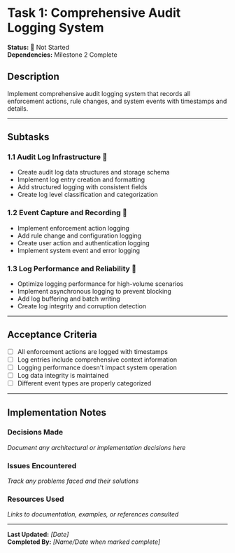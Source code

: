 # Task 1: Comprehensive Audit Logging System

**Status:** 🔴 Not Started  
**Dependencies:** Milestone 2 Complete  

## Description
Implement comprehensive audit logging system that records all enforcement actions, rule changes, and system events with timestamps and details.

---

## Subtasks

### 1.1 Audit Log Infrastructure 🔴
- Create audit log data structures and storage schema
- Implement log entry creation and formatting
- Add structured logging with consistent fields
- Create log level classification and categorization

### 1.2 Event Capture and Recording 🔴
- Implement enforcement action logging
- Add rule change and configuration logging
- Create user action and authentication logging
- Implement system event and error logging

### 1.3 Log Performance and Reliability 🔴
- Optimize logging performance for high-volume scenarios
- Implement asynchronous logging to prevent blocking
- Add log buffering and batch writing
- Create log integrity and corruption detection

---

## Acceptance Criteria
- [ ] All enforcement actions are logged with timestamps
- [ ] Log entries include comprehensive context information
- [ ] Logging performance doesn't impact system operation
- [ ] Log data integrity is maintained
- [ ] Different event types are properly categorized

---

## Implementation Notes

### Decisions Made
_Document any architectural or implementation decisions here_

### Issues Encountered  
_Track any problems faced and their solutions_

### Resources Used
_Links to documentation, examples, or references consulted_

---

**Last Updated:** _[Date]_  
**Completed By:** _[Name/Date when marked complete]_ 